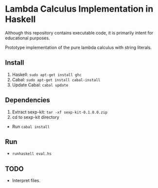 # Lambda Calculus Implementation in Haskell #

Although this repository contains executable code, it is primarily intent for educational purposes.

Prototype implementation of the pure lambda calculus with string literals.

## Install ##
1. Haskell: `sudo apt-get install ghc`
2. Cabal: `sudo apt-get install cabal-install`
3. Update Cabal: `cabal update`

## Dependencies ##
1. Extract sexp-kit: `tar -xf sexp-kit-0.1.0.0.zip`
2. cd to sexp-kit directory
  * Run `cabal install`

## Run ##
* `runhaskell eval.hs`

## TODO ##
* Interpret files.
